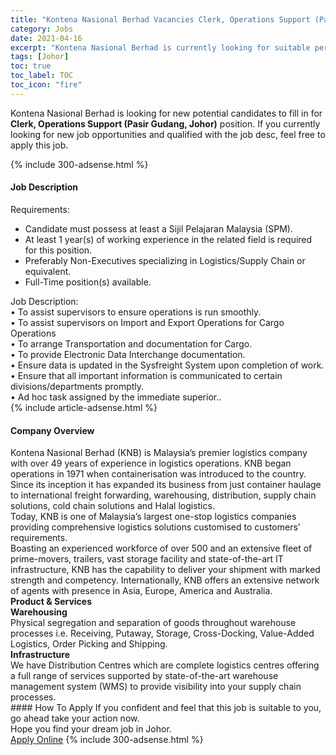 ```yaml
---
title: "Kontena Nasional Berhad Vacancies Clerk, Operations Support (Pasir Gudang, Johor)" 
category: Jobs 
date: 2021-04-16 
excerpt: "Kontena Nasional Berhad is currently looking for suitable person to fill in the Clerk, Operations Support (Pasir Gudang, Johor) which based in Johor" 
tags: [Johor] 
toc: true 
toc_label: TOC 
toc_icon: "fire" 
--- 
```


<p>Kontena Nasional Berhad is looking for new potential candidates to fill in for <b>Clerk, Operations Support (Pasir Gudang, Johor)</b> position. If you currently looking for new job opportunities and qualified with the job desc, feel free to apply this job.
</p>{% include 300-adsense.html %} 
<div><div><h4>Job Description</h4></div><div><div><span><div><div>Requirements:</div><ul><li>Candidate must possess at least a Sijil Pelajaran Malaysia (SPM).</li><li>At least 1 year(s) of working experience in the related field is required for this position.</li><li>Preferably Non-Executives specializing in Logistics/Supply Chain or equivalent.</li><li>Full-Time position(s) available.</li></ul><div>Job Description:</div><div>&#8226; To assist supervisors to ensure operations is run smoothly.<br>&#8226; To assist supervisors on Import and Export Operations for Cargo Operations<br>&#8226; To arrange Transportation and documentation for Cargo.<br>&#8226; To provide Electronic Data Interchange documentation.<br>&#8226; Ensure data is updated in the Sysfreight System upon completion of work.<br>&#8226; Ensure that all important information is communicated to certain divisions/departments promptly.<br>&#8226; Ad hoc task assigned by the immediate superior..</div></div></span></div></div></div> 
{% include article-adsense.html %} 
<div><div><h4>Company Overview</h4></div><div><div><span><div><div>
<div>
		Kontena Nasional Berhad (KNB) is Malaysia&#8217;s premier logistics company with over 49 years of experience in logistics operations. KNB began operations in 1971 when containerisation was introduced to the country.</div>
<div>
		Since its inception it has expanded its business from just container haulage to international freight forwarding, warehousing, distribution, supply chain solutions, cold chain solutions and Halal logistics.</div>
<div>
		Today, KNB is one of Malaysia&#8217;s largest one-stop logistics companies providing comprehensive logistics solutions customised to customers&#8217; requirements.&#160;</div>
<div>
		Boasting an experienced workforce of over 500 and an extensive fleet of prime-movers, trailers, vast storage facility and state-of-the-art IT infrastructure, KNB has the capability to deliver your shipment with marked strength and competency. Internationally, KNB offers an extensive network of agents with presence in Asia, Europe, America and Australia.</div>
</div>
<div>
<strong>Product &amp; Services</strong></div>
<div>
<div>
<strong>Warehousing&#160;</strong>&#160;<br>
		Physical segregation and separation of goods throughout warehouse processes i.e. Receiving, Putaway, Storage, Cross-Docking, Value-Added&#160; Logistics, Order Picking and Shipping.&#160;&#160;&#160;&#160;&#160;</div>
<div>
<strong>Infrastructure</strong></div>
<div>
		We have Distribution Centres&#160;which are complete logistics centres offering a full range of services supported by state-of-the-art warehouse management system (WMS) to provide visibility into your supply chain processes.</div>
</div></div></span></div></div></div> 
#### How To Apply 
If you confident and feel that this job is suitable to you, go ahead take your action now. <br/> 
Hope you find your dream job in Johor. <br/> 
<a href="https://www.jobstreet.com.my/en/job/clerk-operations-support-pasir-gudang-johor-4539713?jobId=jobstreet-my-job-4539713&" class="btn btn--info" target="_blank" rel="nofollow noopenner">Apply Online</a> 
{% include 300-adsense.html %} 